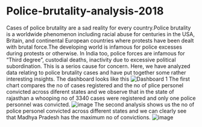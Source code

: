 # Police-brutality-analysis-2018
Cases of police brutality are a sad reality for every country.Police brutality is a worldwide phenomenon including racial abuse for centuries in the USA, Britain, and continental European countries where protests have been dealt with brutal force.The developing world is infamous for police excesses during protests or otherwise.
In India too, police forces are infamous for “Third degree”, custodial deaths, inactivity due to excessive political subordination.
This is a serios cause for concern. Here, we have analyzed data relating to police brutality cases and have put together some rather interesting insights.
The dashboard looks like this 
![Dashboard 1](https://user-images.githubusercontent.com/49113730/195125079-885945bc-850a-4d15-af83-23346e5c60e6.png)
The first chart compares the no of cases registered and the no of plice personel convicted across diferent states and we observe that in the state of rajasthan a whooping no of 3340 cases were registered and only one police personnel was convicted.
![image](https://user-images.githubusercontent.com/49113730/195125922-13d66e1c-ecae-4e03-b000-bca6847777cb.png)
The second analysis shows us the no of police personel convicted across different states and we can clearly see that Madhya Pradesh has the maximum no of convictions.
![image](https://user-images.githubusercontent.com/49113730/195127253-45aa0c42-0ffb-4c2a-81c2-39a683046d08.png)



